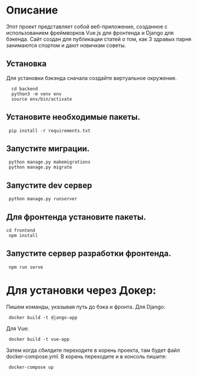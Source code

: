 # Описание
Этот проект представляет собой веб-приложение, созданное с использованием фреймворков Vue.js для фронтенда и Django для бэкенда. Сайт создан для публикации статей о том, как 3 здравых парня занимаются спортом и дают новичкам советы.

## Установка
Для установки бэкэнда сначала создайте виртуальное окружение.

 ```
   cd backend
   python3 -m venv env
   source env/bin/activate
 ```


## Установите необходимые пакеты.
 ```
  pip install -r requirements.txt
 ```
## Запустите миграции.
 ```
  python manage.py makemigrations
  python manage.py migrate
 ```
## Запустите dev сервер
 ```
  python manage.py runserver
 ```
## Для фронтенда установите пакеты.
 ```
 cd frontend
  npm install
 ```
## Запустите сервер разработки фронтенда.
 ```
  npm run serve
 ```

# Для установки через Докер:
Пишем команды, указывая путь до бэка и фронта.
Для Django: 
 ```
  docker build -t django-app
 ```
Для Vue:
 ```
  docker build -t vue-app 
 ```
Затем когда сбилдите переходите в корень проекта, там будет файл docker-compose.yml. В корень переходите и в консоль пишите:
 ```
  docker-compose up
 ```
